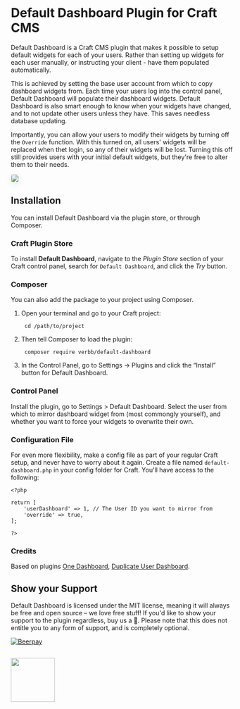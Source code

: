 # Default Dashboard Plugin for Craft CMS

Default Dashboard is a Craft CMS plugin that makes it possible to setup default widgets for each of your users. Rather than setting up widgets for each user manually, or instructing your client - have them populated automatically.

This is achieved by setting the base user account from which to copy dashboard widgets from. Each time your users log into the control panel, Default Dashboard will populate their dashboard widgets. Default Dashboard is also smart enough to know when your widgets have changed, and to not update other users unless they have. This saves needless database updating. 

Importantly, you can allow your users to modify their widgets by turning off the `Override` function. With this turned on, all users' widgets will be replaced when thet login, so any of their widgets will be lost. Turning this off still provides users with your initial default widgets, but they're free to alter them to their needs.

<img src="https://github.com/verbb/default-dashboard/blob/craft-3/screenshots/settings.png" style="box-shadow: 0 4px 16px rgba(0,0,0,0.08); border-radius: 4px; border: 1px solid rgba(0,0,0,0.12);">

## Installation
You can install Default Dashboard via the plugin store, or through Composer.

### Craft Plugin Store
To install **Default Dashboard**, navigate to the _Plugin Store_ section of your Craft control panel, search for `Default Dashboard`, and click the _Try_ button.

### Composer
You can also add the package to your project using Composer.

1. Open your terminal and go to your Craft project:

        cd /path/to/project

2. Then tell Composer to load the plugin:
    
        composer require verbb/default-dashboard

3. In the Control Panel, go to Settings → Plugins and click the “Install” button for Default Dashboard.


### Control Panel

Install the plugin, go to Settings > Default Dashboard. Select the user from which to mirror dashboard widget from (most commongly yourself), and whether you want to force your widgets to overwrite their own.

### Configuration File

For even more flexibility, make a config file as part of your regular Craft setup, and never have to worry about it again. Create a file named `default-dashboard.php` in your config folder for Craft. You'll have access to the following:

```
<?php

return [
    'userDashboard' => 1, // The User ID you want to mirror from
    'override' => true,
];

?>
```

### Credits
Based on plugins [One Dashboard](https://github.com/boboldehampsink/onedashboard), [Duplicate User Dashboard](https://github.com/james1238/duplicateuserdashboard).

## Show your Support

Default Dashboard is licensed under the MIT license, meaning it will always be free and open source – we love free stuff! If you'd like to show your support to the plugin regardless, buy us a :beers:. Please note that this does not entitle you to any form of support, and is completely optional.

[![Beerpay](https://beerpay.io/verbb/default-dashboard/badge.svg?style=beer-square)](https://beerpay.io/verbb/default-dashboard)

<h2></h2>

<a href="https://verbb.io" target="_blank">
  <img width="100" src="https://verbb.io/assets/img/verbb-pill.svg">
</a>

